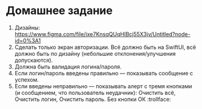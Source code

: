 # Домашнее задание

1. Дизайны: https://www.figma.com/file/ixe7KnsqQUqHIBcj55X3jv/Untitled?node-id=0%3A1
2. Сделать только экран авторизации. Всё должно быть на SwiftUI, всё должно быть по дизайну (небольшие отклонения/улучшения допускаются).
3. Должна быть валидация логина/пароля.
4. Если логин/пароль введены правильно — показывать сообщение с успехом.
5. Если введены неправильно — показывать алерт с тремя кнопками (и сообщением, что пользователь неудачник): Очистить всё, Очистить логин, Очистить пароль. Без кнопки ОК :trollface:
